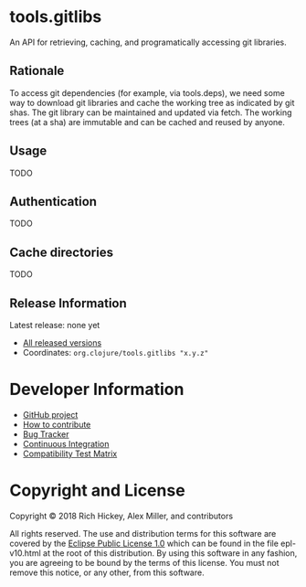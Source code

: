 tools.gitlibs
========================================

An API for retrieving, caching, and programatically accessing git libraries.

## Rationale

To access git dependencies (for example, via tools.deps), we need some way to download git libraries
and cache the working tree as indicated by git shas. The git library can be maintained and updated
via fetch. The working trees (at a sha) are immutable and can be cached and reused by anyone.

## Usage

TODO

## Authentication

TODO

## Cache directories

TODO

## Release Information

Latest release: none yet

* [All released versions](http://search.maven.org/#search%7Cgav%7C1%7Cg%3A%22org.clojure%22%20AND%20a%3A%22tools.gitlibs%22)
* Coordinates:  `org.clojure/tools.gitlibs "x.y.z"`

# Developer Information

* [GitHub project](https://github.com/clojure/tools.gitlibs)
* [How to contribute](https://dev.clojure.org/display/community/Contributing)
* [Bug Tracker](https://dev.clojure.org/jira/browse/TDEPS)
* [Continuous Integration](https://build.clojure.org/job/gitlibs/)
* [Compatibility Test Matrix](https://build.clojure.org/job/tools.gitlibs-matrix/)

# Copyright and License

Copyright © 2018 Rich Hickey, Alex Miller, and contributors

All rights reserved. The use and
distribution terms for this software are covered by the
[Eclipse Public License 1.0] which can be found in the file
epl-v10.html at the root of this distribution. By using this software
in any fashion, you are agreeing to be bound by the terms of this
license. You must not remove this notice, or any other, from this
software.

[Eclipse Public License 1.0]: http://opensource.org/licenses/eclipse-1.0.php
